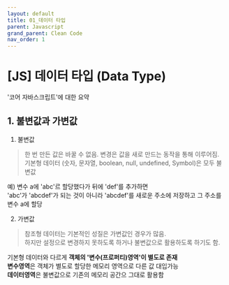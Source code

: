 ```yaml
---
layout: default
title: 01_데이터 타입
parent: Javascript
grand_parent: Clean Code
nav_order: 1
---
```


# [JS] 데이터 타입 (Data Type)  

'코어 자바스크립트'에 대한 요약

## 1. 불변값과 가변값  

1) 불변값  
> 한 번 만든 값은 바꿀 수 없음. 변경은 값을 새로 만드는 동작을 통해 이루어짐.  
> 기본형 데이터 (숫자, 문자열, boolean, null, undefined, Symbol)은 모두 불변값  

예) 변수 a에 'abc'르 할당했다가 뒤에 'def'를 추가하면  
'abc'가 'abcdef'가 되는 것이 아니라 'abcdef'를 새로운 주소에 저장하고 그 주소를 변수 a에 할당  


2) 가변값  
> 참조형 데이터는 기본적인 성질은 가변값인 경우가 많음.  
> 하지만 설정으로 변경하지 못하도록 하거나 불변값으로 활용하도록 하기도 함.  

기본형 데이터와 다르게 __객체의 '변수(프로퍼티)영역'이 별도로 존재__  
**변수영역**은 객체가 별도로 할당한 메모리 영역으로 다른 값 대입가능  
**데이터영역**은 불변값으로 기존의 메모리 공간으 그대로 활용함  
